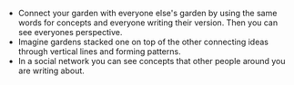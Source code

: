 - Connect your garden with everyone else's garden by using the same words for concepts and everyone writing their version. Then you can see everyones perspective.
- Imagine gardens stacked one on top of the other connecting ideas through vertical lines and forming patterns.
- In a social network you can see concepts that other people around you are writing about.